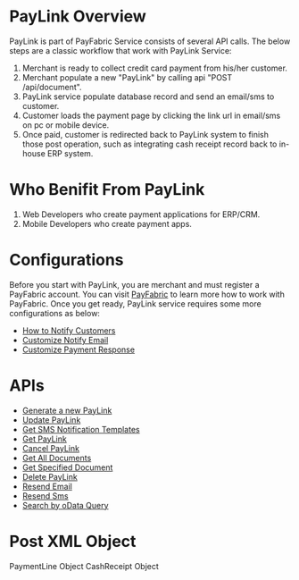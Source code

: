 PayLink Overview
=======

PayLink is part of PayFabric Service consists of several API calls. The below steps are a classic workflow that work with PayLink Service:

1. Merchant is ready to collect credit card payment from his/her customer.
2. Merchant populate a new "PayLink" by calling api "POST /api/document".
3. PayLink service populate database record and send an email/sms to customer.
4. Customer loads the payment page by clicking the link url in email/sms on pc or mobile device.
5. Once paid, customer is redirected back to PayLink system to finish those post operation, such as integrating cash receipt record back to in-house ERP system.

Who Benifit From PayLink
=======

1. Web Developers who create payment applications for ERP/CRM.
2. Mobile Developers who create payment apps.

Configurations
=======

Before you start with PayLink, you are merchant and must register a PayFabric account. You can visit [PayFabric]() to learn more how to work with PayFabric. Once you get ready, PayLink service requires some more configurations as below:

* [How to Notify Customers](https://github.com/PayFabric/PayLink/wiki#turn-on-emailsms)
* [Customize Notify Email](https://github.com/PayFabric/PayLink/wiki#notification-email-template)
* [Customize Payment Response]()


APIs
=======

* [Generate a new PayLink](https://github.com/PayFabric/PayLink/wiki#generate-a-new-paylink)
* [Update PayLink](https://github.com/PayFabric/PayLink/wiki#update-paylink)
* [Get SMS Notification Templates](https://github.com/PayFabric/PayLink/wiki#get-sms-notification-templates)
* [Get PayLink](https://github.com/PayFabric/PayLink/wiki#get-paylink)
* [Cancel PayLink](https://github.com/PayFabric/PayLink/wiki#cancel-paylink)
* [Get All Documents](https://github.com/PayFabric/PayLink/wiki#get-all-documents)
* [Get Specified Document](https://github.com/PayFabric/PayLink/wiki#get-specified-document)
* [Delete PayLink](https://github.com/PayFabric/PayLink/wiki#delete-paylink)
* [Resend Email](https://github.com/PayFabric/PayLink/wiki#resend-email)
* [Resend Sms](https://github.com/PayFabric/PayLink/wiki#resend-sms)
* [Search by oData Query](https://github.com/PayFabric/PayLink/wiki#search-by-odata-query)

Post XML Object
=======
PaymentLine Object
CashReceipt Object


